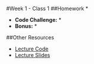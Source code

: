 #Week 1 - Class 1
##Homework
* 
* **Code Challenge:** 
	* 
* **Bonus:**
	* 

##Other Resources
* [Lecture Code](lecture-code/)
* [Lecture Slides](lecture-slides/)